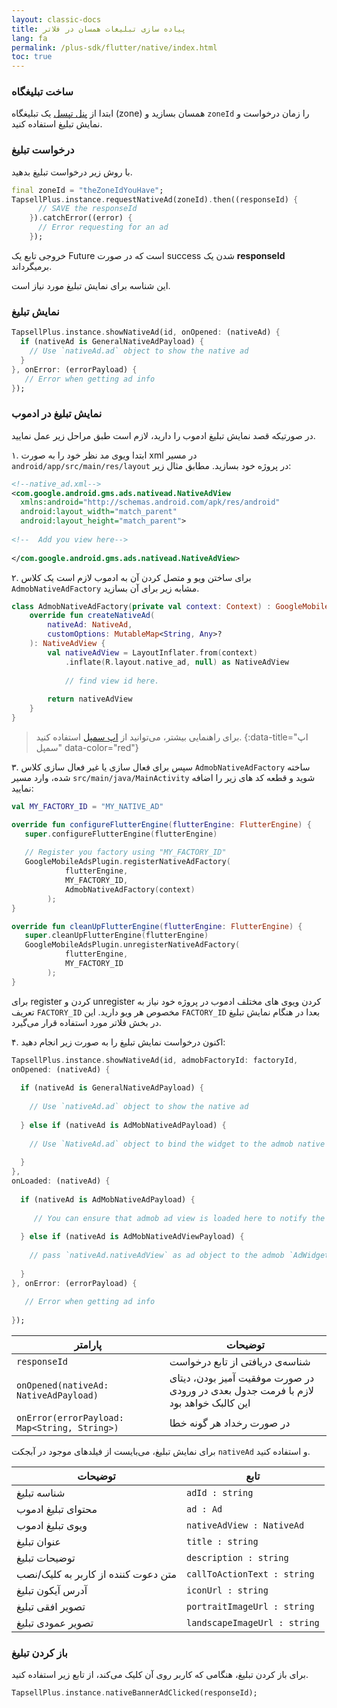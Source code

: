 ```yaml
---
layout: classic-docs
title: پیاده سازی تبلیغات همسان در فلاتر
lang: fa
permalink: /plus-sdk/flutter/native/index.html
toc: true
---
```

### ساخت تبلیغگاه
ابتدا از [پنل تپسل](https://dashboard.tapsell.ir/) یک تبلیغگاه (zone) همسان بسازید و `zoneId` را زمان درخواست و نمایش تبلیغ استفاده کنید.


### درخواست تبلیغ
با روش زیر درخواست تبلیغ بدهید.

```dart
final zoneId = "theZoneIdYouHave";
TapsellPlus.instance.requestNativeAd(zoneId).then((responseId) {
      // SAVE the responseId
    }).catchError((error) {
      // Error requesting for an ad
    });
```
خروجی تابع یک
Future
است که در صورت
success
شدن یک
**responseId**
برمیگرداند.

این شناسه برای نمایش تبلیغ مورد نیاز است.


### نمایش تبلیغ

```dart
TapsellPlus.instance.showNativeAd(id, onOpened: (nativeAd) {
  if (nativeAd is GeneralNativeAdPayload) {
    // Use `nativeAd.ad` object to show the native ad
  }
}, onError: (errorPayload) {
   // Error when getting ad info
});
```

###  نمایش تبلیغ در ادموب
در صورتیکه قصد نمایش تبلیغ ادموب را دارید، لازم است طبق مراحل زیر عمل نمایید.

۱. ابتدا ویوی مد نظر خود را به صورت xml در مسیر `android/app/src/main/res/layout` در پروژه خود بسازید. مطابق مثال زیر:


```xml
<!--native_ad.xml-->
<com.google.android.gms.ads.nativead.NativeAdView
  xmlns:android="http://schemas.android.com/apk/res/android"
  android:layout_width="match_parent"
  android:layout_height="match_parent">
  
<!--  Add you view here-->
  
</com.google.android.gms.ads.nativead.NativeAdView>
```

۲. برای ساختن ویو و متصل کردن آن به ادموب لازم است یک کلاس `AdmobNativeAdFactory` مشابه زیر برای آن بسازید.

```kotlin
class AdmobNativeAdFactory(private val context: Context) : GoogleMobileAdsPlugin.NativeAdFactory {
    override fun createNativeAd(
        nativeAd: NativeAd,
        customOptions: MutableMap<String, Any>?
    ): NativeAdView {
        val nativeAdView = LayoutInflater.from(context)
            .inflate(R.layout.native_ad, null) as NativeAdView
            
            // find view id here.
            
        return nativeAdView
    }
}
```
> برای راهنمایی بیشتر، می‌توانید از [اپ سمپل](https://github.com/tapsellorg/TapsellPlusSDK-FlutterSample) استفاده کنید.
{:data-title="اپ سمپل" data-color="red"}

۳. سپس برای فعال سازی یا غیر فعال سازی کلاس `AdmobNativeAdFactory` ساخته شده، وارد مسیر `src/main/java/MainActivity` شوید و قطعه کد های زیر را اضافه نمایید:

```kotlin
val MY_FACTORY_ID = "MY_NATIVE_AD"

override fun configureFlutterEngine(flutterEngine: FlutterEngine) {
   super.configureFlutterEngine(flutterEngine)
   
   // Register you factory using "MY_FACTORY_ID"
   GoogleMobileAdsPlugin.registerNativeAdFactory(
            flutterEngine,
            MY_FACTORY_ID,
            AdmobNativeAdFactory(context)
        );
}
```

```kotlin
override fun cleanUpFlutterEngine(flutterEngine: FlutterEngine) {
   super.cleanUpFlutterEngine(flutterEngine)
   GoogleMobileAdsPlugin.unregisterNativeAdFactory(
            flutterEngine,
            MY_FACTORY_ID
        );
}
```
برای register کردن و unregister کردن ویوی های مختلف ادموب در پروژه خود نیاز به تعریف `FACTORY_ID` مخصوص هر ویو دارید. این `FACTORY_ID` بعدا در هنگام نمایش تبلیغ در بخش فلاتر مورد استفاده قرار می‌گیرد.

۴. اکنون درخواست نمایش تبلیغ را به صورت زیر انجام دهید:

```dart
TapsellPlus.instance.showNativeAd(id, admobFactoryId: factoryId, 
onOpened: (nativeAd) {
  
  if (nativeAd is GeneralNativeAdPayload) {
    
    // Use `nativeAd.ad` object to show the native ad
    
  } else if (nativeAd is AdMobNativeAdPayload) {
    
    // Use `NativeAd.ad` object to bind the widget to the admob native ad view
  
  }
}, 
onLoaded: (nativeAd) {
  
  if (nativeAd is AdMobNativeAdPayload) {
    
     // You can ensure that admob ad view is loaded here to notify the UI to show the ad widget
  
  } else if (nativeAd is AdMobNativeAdViewPayload) {
    
    // pass `nativeAd.nativeAdView` as ad object to the admob `AdWidget`
  
  }
}, onError: (errorPayload) {
  
   // Error when getting ad info
  
});
```

| پارامتر | توضیحات |
|--|--|
| `responseId` | شناسه‌ی دریافتی از تابع درخواست |
| `onOpened(nativeAd: NativeAdPayload)` | در صورت موفقیت آمیز بودن، دیتای لازم با فرمت جدول بعدی در ورودی این کالبک خواهد بود |
| `onError(errorPayload: Map<String, String>)` | در صورت رخداد هر گونه خطا |

برای نمایش تبلیغ، می‌بایست از فیلدهای موجود در آبجکت `nativeAd` و استفاده کنید.

| توضیحات | تابع |
|--|--|
| شناسه تبلیغ | `adId : string` |
| محتوای تبلیغ ادموب | `ad : Ad` |
| ویوی تبلیغ ادموب | `nativeAdView : NativeAd` |
| عنوان تبلیغ | `title : string` |
| توضیحات تبلیغ | `description : string` |
| متن دعوت کننده از کاربر به کلیک/نصب  | `callToActionText : string` |
| آدرس آیکون تبلیغ | `iconUrl : string` |
| تصویر افقی تبلیغ | `portraitImageUrl : string` |
| تصویر عمودی تبلیغ | `landscapeImageUrl : string` |
  

### باز کردن تبلیغ
برای باز کردن تبلیغ، هنگامی که کاربر روی آن کلیک می‌کند، از تابع زیر استفاده کنید.

```dart
TapsellPlus.instance.nativeBannerAdClicked(responseId);
```
